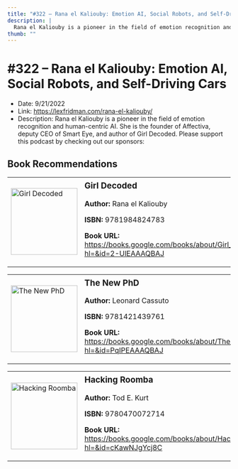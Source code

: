 ```yaml
---
title: "#322 – Rana el Kaliouby: Emotion AI, Social Robots, and Self-Driving Cars"
description: |
  Rana el Kaliouby is a pioneer in the field of emotion recognition and human-centric AI. She is the founder of Affectiva, deputy CEO of Smart Eye, and author of Girl Decoded. Please support this podcast by checking out our sponsors:"
thumb: ""
---
```


# #322 – Rana el Kaliouby: Emotion AI, Social Robots, and Self-Driving Cars

  - Date: 9/21/2022
  - Link: https://lexfridman.com/rana-el-kaliouby/
  - Description: Rana el Kaliouby is a pioneer in the field of emotion recognition and human-centric AI. She is the founder of Affectiva, deputy CEO of Smart Eye, and author of Girl Decoded. Please support this podcast by checking out our sponsors:

## Book Recommendations

<table style="border: none;"><tr style="border: none;"><td style="border: none;"><img src="http://books.google.com/books/content?id=2-UlEAAAQBAJ&printsec=frontcover&img=1&zoom=1&edge=curl&source=gbs_api" alt="Girl Decoded" width="150" style="vertical-align: top;"></td><td style="border: none; vertical-align: top;"><h3 style='margin-top: 5'>Girl Decoded</h3><p><strong>Author:</strong> Rana el Kaliouby</p><p><strong>ISBN:</strong> 9781984824783</p><p><strong>Book URL:</strong> <a href="https://books.google.com/books/about/Girl_Decoded.html?hl=&id=2-UlEAAAQBAJ">https://books.google.com/books/about/Girl_Decoded.html?hl=&id=2-UlEAAAQBAJ</a></p></td></tr></table>
<table style="border: none;"><tr style="border: none;"><td style="border: none;"><img src="http://books.google.com/books/content?id=PqIPEAAAQBAJ&printsec=frontcover&img=1&zoom=1&edge=curl&source=gbs_api" alt="The New PhD" width="150" style="vertical-align: top;"></td><td style="border: none; vertical-align: top;"><h3 style='margin-top: 5'>The New PhD</h3><p><strong>Author:</strong> Leonard Cassuto</p><p><strong>ISBN:</strong> 9781421439761</p><p><strong>Book URL:</strong> <a href="https://books.google.com/books/about/The_New_PhD.html?hl=&id=PqIPEAAAQBAJ">https://books.google.com/books/about/The_New_PhD.html?hl=&id=PqIPEAAAQBAJ</a></p></td></tr></table>
<table style="border: none;"><tr style="border: none;"><td style="border: none;"><img src="http://books.google.com/books/content?id=cKawNJgYcj8C&printsec=frontcover&img=1&zoom=1&edge=curl&source=gbs_api" alt="Hacking Roomba" width="150" style="vertical-align: top;"></td><td style="border: none; vertical-align: top;"><h3 style='margin-top: 5'>Hacking Roomba</h3><p><strong>Author:</strong> Tod E. Kurt</p><p><strong>ISBN:</strong> 9780470072714</p><p><strong>Book URL:</strong> <a href="https://books.google.com/books/about/Hacking_Roomba.html?hl=&id=cKawNJgYcj8C">https://books.google.com/books/about/Hacking_Roomba.html?hl=&id=cKawNJgYcj8C</a></p></td></tr></table>
